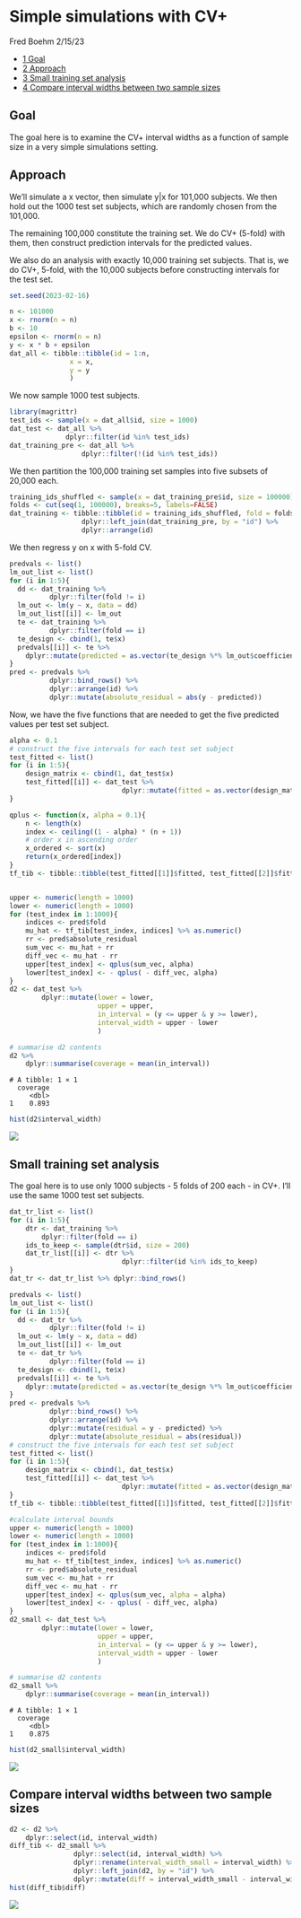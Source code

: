 Simple simulations with CV+
================
Fred Boehm
2/15/23

- <a href="#goal" id="toc-goal"><span class="toc-section-number">1</span>
  Goal</a>
- <a href="#approach" id="toc-approach"><span
  class="toc-section-number">2</span> Approach</a>
- <a href="#small-training-set-analysis"
  id="toc-small-training-set-analysis"><span
  class="toc-section-number">3</span> Small training set analysis</a>
- <a href="#compare-interval-widths-between-two-sample-sizes"
  id="toc-compare-interval-widths-between-two-sample-sizes"><span
  class="toc-section-number">4</span> Compare interval widths between two
  sample sizes</a>

## Goal

The goal here is to examine the CV+ interval widths as a function of
sample size in a very simple simulations setting.

## Approach

We’ll simulate a x vector, then simulate y\|x for 101,000 subjects. We
then hold out the 1000 test set subjects, which are randomly chosen from
the 101,000.

The remaining 100,000 constitute the training set. We do CV+ (5-fold)
with them, then construct prediction intervals for the predicted values.

We also do an analysis with exactly 10,000 training set subjects. That
is, we do CV+, 5-fold, with the 10,000 subjects before constructing
intervals for the test set.

``` r
set.seed(2023-02-16)

n <- 101000
x <- rnorm(n = n)
b <- 10
epsilon <- rnorm(n = n)
y <- x * b + epsilon
dat_all <- tibble::tibble(id = 1:n,
               x = x,
               y = y
               )
```

We now sample 1000 test subjects.

``` r
library(magrittr)
test_ids <- sample(x = dat_all$id, size = 1000)
dat_test <- dat_all %>%
              dplyr::filter(id %in% test_ids)
dat_training_pre <- dat_all %>%
                  dplyr::filter(!(id %in% test_ids))
```

We then partition the 100,000 training set samples into five subsets of
20,000 each.

``` r
training_ids_shuffled <- sample(x = dat_training_pre$id, size = 100000)
folds <- cut(seq(1, 100000), breaks=5, labels=FALSE)
dat_training <- tibble::tibble(id = training_ids_shuffled, fold = folds) %>%
                  dplyr::left_join(dat_training_pre, by = "id") %>%
                  dplyr::arrange(id)
```

We then regress y on x with 5-fold CV.

``` r
predvals <- list()
lm_out_list <- list()
for (i in 1:5){
  dd <- dat_training %>%
          dplyr::filter(fold != i)
  lm_out <- lm(y ~ x, data = dd)
  lm_out_list[[i]] <- lm_out
  te <- dat_training %>%
          dplyr::filter(fold == i)
  te_design <- cbind(1, te$x)
  predvals[[i]] <- te %>%
    dplyr::mutate(predicted = as.vector(te_design %*% lm_out$coefficients))  
}
pred <- predvals %>%
          dplyr::bind_rows() %>%
          dplyr::arrange(id) %>%
          dplyr::mutate(absolute_residual = abs(y - predicted))
```

Now, we have the five functions that are needed to get the five
predicted values per test set subject.

``` r
alpha <- 0.1
# construct the five intervals for each test set subject
test_fitted <- list()
for (i in 1:5){
    design_matrix <- cbind(1, dat_test$x)
    test_fitted[[i]] <- dat_test %>% 
                            dplyr::mutate(fitted = as.vector(design_matrix %*% lm_out_list[[i]]$coefficients))
}
```

``` r
qplus <- function(x, alpha = 0.1){
    n <- length(x)
    index <- ceiling((1 - alpha) * (n + 1))
    # order x in ascending order
    x_ordered <- sort(x)
    return(x_ordered[index])
}
tf_tib <- tibble::tibble(test_fitted[[1]]$fitted, test_fitted[[2]]$fitted, test_fitted[[3]]$fitted, test_fitted[[4]]$fitted, test_fitted[[5]]$fitted)


upper <- numeric(length = 1000)
lower <- numeric(length = 1000)
for (test_index in 1:1000){
    indices <- pred$fold
    mu_hat <- tf_tib[test_index, indices] %>% as.numeric()
    rr <- pred$absolute_residual
    sum_vec <- mu_hat + rr 
    diff_vec <- mu_hat - rr
    upper[test_index] <- qplus(sum_vec, alpha)    
    lower[test_index] <- - qplus( - diff_vec, alpha)
}
d2 <- dat_test %>%
        dplyr::mutate(lower = lower, 
                      upper = upper, 
                      in_interval = (y <= upper & y >= lower),
                      interval_width = upper - lower
                      )
```

``` r
# summarise d2 contents
d2 %>%
    dplyr::summarise(coverage = mean(in_interval))
```

    # A tibble: 1 × 1
      coverage
         <dbl>
    1    0.893

``` r
hist(d2$interval_width)
```

![](simple_files/figure-commonmark/unnamed-chunk-8-1.png)

## Small training set analysis

The goal here is to use only 1000 subjects - 5 folds of 200 each - in
CV+. I’ll use the same 1000 test set subjects.

``` r
dat_tr_list <- list()
for (i in 1:5){
    dtr <- dat_training %>%
        dplyr::filter(fold == i)
    ids_to_keep <- sample(dtr$id, size = 200)
    dat_tr_list[[i]] <- dtr %>%
                            dplyr::filter(id %in% ids_to_keep)    
}
dat_tr <- dat_tr_list %>% dplyr::bind_rows()
```

``` r
predvals <- list()
lm_out_list <- list()
for (i in 1:5){
  dd <- dat_tr %>%
          dplyr::filter(fold != i)
  lm_out <- lm(y ~ x, data = dd)
  lm_out_list[[i]] <- lm_out
  te <- dat_tr %>%
          dplyr::filter(fold == i)
  te_design <- cbind(1, te$x)
  predvals[[i]] <- te %>%
    dplyr::mutate(predicted = as.vector(te_design %*% lm_out$coefficients))  
}
pred <- predvals %>%
          dplyr::bind_rows() %>%
          dplyr::arrange(id) %>%
          dplyr::mutate(residual = y - predicted) %>%
          dplyr::mutate(absolute_residual = abs(residual))
# construct the five intervals for each test set subject
test_fitted <- list()
for (i in 1:5){
    design_matrix <- cbind(1, dat_test$x)
    test_fitted[[i]] <- dat_test %>% 
                            dplyr::mutate(fitted = as.vector(design_matrix %*% lm_out_list[[i]]$coefficients))
}
tf_tib <- tibble::tibble(test_fitted[[1]]$fitted, test_fitted[[2]]$fitted, test_fitted[[3]]$fitted, test_fitted[[4]]$fitted, test_fitted[[5]]$fitted)

#calculate interval bounds
upper <- numeric(length = 1000)
lower <- numeric(length = 1000)
for (test_index in 1:1000){
    indices <- pred$fold
    mu_hat <- tf_tib[test_index, indices] %>% as.numeric()
    rr <- pred$absolute_residual
    sum_vec <- mu_hat + rr 
    diff_vec <- mu_hat - rr
    upper[test_index] <- qplus(sum_vec, alpha = alpha)    
    lower[test_index] <- - qplus( - diff_vec, alpha)
}
d2_small <- dat_test %>%
        dplyr::mutate(lower = lower, 
                      upper = upper, 
                      in_interval = (y <= upper & y >= lower),
                      interval_width = upper - lower
                      )
```

``` r
# summarise d2 contents
d2_small %>%
    dplyr::summarise(coverage = mean(in_interval))
```

    # A tibble: 1 × 1
      coverage
         <dbl>
    1    0.875

``` r
hist(d2_small$interval_width)
```

![](simple_files/figure-commonmark/unnamed-chunk-12-1.png)

## Compare interval widths between two sample sizes

``` r
d2 <- d2 %>%
    dplyr::select(id, interval_width)
diff_tib <- d2_small %>%
                dplyr::select(id, interval_width) %>%
                dplyr::rename(interval_width_small = interval_width) %>%
                dplyr::left_join(d2, by = "id") %>%
                dplyr::mutate(diff = interval_width_small - interval_width)
hist(diff_tib$diff)
```

![](simple_files/figure-commonmark/unnamed-chunk-13-1.png)
